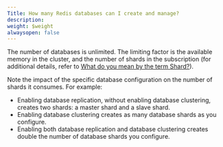 ```yaml
---
Title: How many Redis databases can I create and manage?
description: 
weight: $weight
alwaysopen: false
---
```

The number of databases is unlimited. The limiting factor is the
available memory in the cluster, and the number of shards in the
subscription (for additional details, refer to [What do you mean by the
term
Shard?](/rs/faqs/what-do-you-mean-by-the-term-shard)).

Note the impact of the specific database configuration on the number of
shards it consumes. For example:

-   Enabling database replication, without enabling database clustering,
    creates two shards: a master shard and a slave shard.
-   Enabling database clustering creates as many database shards as you
    configure.
-   Enabling both database replication and database clustering creates
    double the number of database shards you configure.
